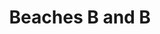 ---
title: "Beaches B and B"
address: "122, Coleraine Rd, Portrush, Co. Antrim BT56 8HN"
tel: "028 7082 4887"
county: "Antrim"
category: "Beaches"
type: "Content"
lat: "55.190164"
lng: "-6.656556"
---
